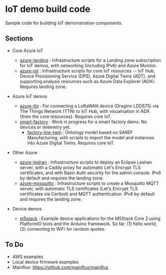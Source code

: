 IoT demo build code
===================

Sample code for building IoT demonstration components.


Sections
--------

* Core Azure IoT
  - [azure-landing](azure-landing/README-landing.md) : Infrastructure scripts for a Landing zone subscription for IoT demos, with networking (including IPv6) and Azure Monitor.
  - [azure-iot](azure-iot/README-iot.md) : Infrastructure scripts for core IoT resources -- IoT Hub, Device Provisioning Service (DPS), Azure Digital Twins (ADT), and supporting analysis resources such as Azure Data Explorer (ADX). Requires landing zone.

* Azure IoT demos  
  - [azure-ttn](azure-ttn/README-ttn.md) : For connecting a LoRaWAN device (Dragino LDDS75) via The Things Network (TTN) to IoT Hub, with visualisation in ADX (from the core resources). Requires core IoT.
  - [smart-factory](smart-factory/README-smart-factory.md) : Work in progress for a smart factory demo. No devices or telemetry yet.
    - [factory-line-twin](smart-factory/factory-line-twin/README-factory-line.md) : Ontology model based on SAREF Manufacturing, with scripts to import the model and instances into Azure Digital Twins. Requires core IoT.

* Other Azure
  - [azure-leshan](azure-leshan/README-leshan.md) : Infrastructure scripts to deploy an Eclipse Leshan server, with a Caddy proxy for automatic Let's Encrypt TLS certificates, and with Basic Auth security for the admin console. IPv6 by default and requires the landing zone.
  - [azure-mosquitto](azure-mosquitto/README-mosquitto.md) : Infrastructure scripts to create a Mosquitto MQTT server, with automatic TLS certificates (Let's Encrypt TLS certificates via Certbot) and MQTT authentication. IPv6 by default and requires the landing zone.

* Device demos
  - [m5stack](m5stack/README-m5stack.md) : Example device applications for the M5Stack Core 2 using PlatformIO tools and the Arduino framework. So far: (1) hello world, (2) connecting to WiFi for random quotes.

To Do
-----

* AWS examples
* Local device firmware examples
* Mainflux: https://github.com/mainflux/mainflux
